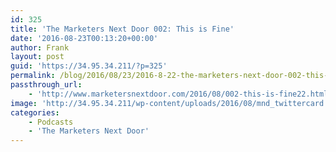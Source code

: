 ```yaml
---
id: 325
title: 'The Marketers Next Door 002: This is Fine'
date: '2016-08-23T00:13:20+00:00'
author: Frank
layout: post
guid: 'https://34.95.34.211/?p=325'
permalink: /blog/2016/08/23/2016-8-22-the-marketers-next-door-002-this-is-fine/
passthrough_url:
    - 'http://www.marketersnextdoor.com/2016/08/002-this-is-fine22.html'
image: 'http://34.95.34.211/wp-content/uploads/2016/08/mnd_twittercard.jpg'
categories:
    - Podcasts
    - 'The Marketers Next Door'
---
```


<div class="
          image-block-outer-wrapper
          layout-caption-hidden
          design-layout-inline
          
          
          
        " data-test="image-block-inline-outer-wrapper"><figure class="
              sqs-block-image-figure
              intrinsic
            " style="max-width:250px;"><div class="image-block-wrapper" data-animation-override="" data-animation-role="image"><div class="sqs-image-shape-container-element
              
          
        
              has-aspect-ratio
            " style="
                position: relative;
                
                  padding-bottom:98.85057830810547%;
                
                overflow: hidden;
              "><noscript>![](https://images.squarespace-cdn.com/content/v1/5070e334e4b00907bc18faef/1471911131558-1B2MWNAV54I1MWHR7T50/image-asset.jpeg)</noscript>![](https://images.squarespace-cdn.com/content/v1/5070e334e4b00907bc18faef/1471911131558-1B2MWNAV54I1MWHR7T50/image-asset.jpeg)</div></div></figure></div>[This week on The Marketers Next Door,](http://www.marketersnextdoor.com/2016/08/002-this-is-fine22.html) Marissa and Frank dive into Twitter’s new Quality Filter rollout, their history of dealing (or not dealing) with abuse, and how it impacts both users and marketers. Also, Frank really wants to be verified, and what should Marissa do about her Twitter handle once they are married?!

<div class="sqs-audio-embed" data-author="Thought Bubble Audio" data-color-theme="dark" data-design-style="minimal" data-duration-in-ms="" data-mime-type="audio/mpeg" data-show-download="false" data-title="The Marketers Next Door 002: This is Fine" data-url="http://dts.podtrac.com/redirect.mp3/archive.org/download/MND002_201608/MND002.mp3"></div>